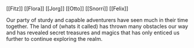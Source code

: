 
[[Fitz]]
[[Flora]]
[[Jorg]]
[[Otto]]
[[Snorri]]
[[Felix]]


Our party of sturdy and capable adventurers have seen much in their time together. The land of (whats it called) has thrown many obstacles our way and has revealed secret treasures and magics that has only enticed us further to continue exploring the realm.



